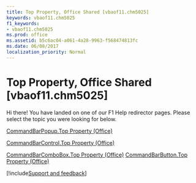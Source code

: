 ```yaml
---
title: Top Property, Office Shared [vbaof11.chm5025]
keywords: vbaof11.chm5025
f1_keywords:
- vbaof11.chm5025
ms.prod: office
ms.assetid: b5c6ac04-a061-4a28-9963-f568474813fc
ms.date: 06/08/2017
localization_priority: Normal
---
```



# Top Property, Office Shared [vbaof11.chm5025]

Hi there! You have landed on one of our F1 Help redirector pages. Please select the topic you were looking for below.

[CommandBarPopup.Top Property (Office)](http://msdn.microsoft.com/library/8949a41f-3772-be86-d794-002c680a4ade%28Office.15%29.aspx)

[CommandBarControl.Top Property (Office)](http://msdn.microsoft.com/library/72513f35-86ec-1fde-b056-6d50c06d8a4c%28Office.15%29.aspx)

[CommandBarComboBox.Top Property (Office)](http://msdn.microsoft.com/library/f49930ca-9dba-9d9b-b7bb-93de87cdfcf8%28Office.15%29.aspx)
[CommandBarButton.Top Property (Office)](http://msdn.microsoft.com/library/4ad019ed-a344-dac5-0063-b52bdead7916%28Office.15%29.aspx)

[!include[Support and feedback](~/includes/feedback-boilerplate.md)]